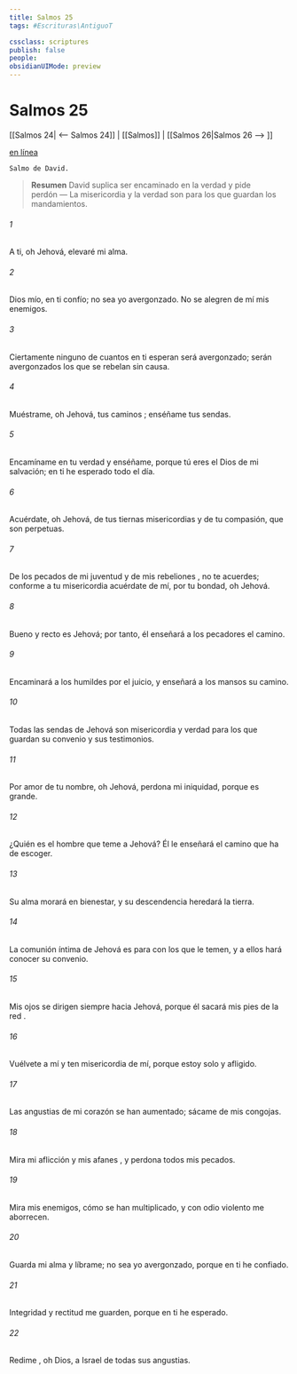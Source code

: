 ```yaml
---
title: Salmos 25
tags: #Escrituras\AntiguoT

cssclass: scriptures
publish: false
people:
obsidianUIMode: preview
---
```


# Salmos 25
[[Salmos 24| <-- Salmos 24]] | [[Salmos]] | [[Salmos 26|Salmos 26 --> ]]

[en línea](https://churchofjesuschrist.org/study/scriptures/ot/ps/25?lang=spa)

```
Salmo de David.
```

> __Resumen__
David suplica ser encaminado en la verdad y pide perdón — La misericordia y la verdad son para los que guardan los mandamientos.

###### 1 
A ti, oh Jehová, 
elevaré
 mi alma.

###### 2 
Dios mío, en ti confío;
no sea yo avergonzado.
No se alegren de mí mis enemigos.

###### 3 
Ciertamente ninguno de cuantos en ti esperan será avergonzado;
serán avergonzados los que se rebelan sin causa.

###### 4 
Muéstrame, oh Jehová, tus 
caminos
;
enséñame tus sendas.

###### 5 
Encamíname en tu verdad y enséñame,
porque tú eres el Dios de mi salvación;
en ti he esperado todo el día.

###### 6 
Acuérdate, oh Jehová, de tus tiernas 
misericordias
 y de tu compasión,
que son perpetuas.

###### 7 
De los 
pecados
 de mi juventud y de mis 
rebeliones
, no te acuerdes;
conforme a tu 
misericordia
 acuérdate de mí,
por tu bondad, oh Jehová.

###### 8 
Bueno y recto es Jehová;
por tanto, él enseñará a los pecadores el camino.

###### 9 
Encaminará a los humildes por el juicio,
y enseñará a los mansos su camino.

###### 10 
Todas las sendas de Jehová son misericordia y verdad
para los que guardan su convenio y sus testimonios.

###### 11 
Por amor de tu nombre, oh Jehová,
perdona mi iniquidad, porque es grande.

###### 12 
¿Quién es el hombre que teme a Jehová?
Él le enseñará el camino que ha de escoger.

###### 13 
Su alma morará en bienestar,
y su descendencia 
heredará
 la tierra.

###### 14 
La comunión íntima de Jehová es para con los que 
le
 temen,
y a ellos hará conocer su convenio.

###### 15 
Mis 
ojos
 se dirigen siempre hacia Jehová,
porque él sacará mis pies de la 
red
.

###### 16 
Vuélvete a mí y ten misericordia de mí,
porque estoy solo y afligido.

###### 17 
Las angustias de mi corazón se han aumentado;
sácame de mis congojas.

###### 18 
Mira mi aflicción y mis 
afanes
,
y perdona todos mis pecados.

###### 19 
Mira mis enemigos, cómo se han multiplicado,
y con odio violento me aborrecen.

###### 20 
Guarda mi alma y líbrame;
no sea yo avergonzado, porque en ti he confiado.

###### 21 
Integridad y rectitud me guarden,
porque en ti he esperado.

###### 22 
Redime
, oh Dios, a Israel
de todas sus angustias.

